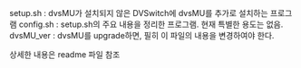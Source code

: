 setup.sh : dvsMU가 설치되지 않은 DVSwitch에 dvsMU를 추가로 설치하는 프로그램
config.sh : setup.sh의 주요 내용을 정리한 프로그램. 현재 특별한 용도는 없음.
dvsMU_ver : dvsMU를 upgrade하면, 필히 이 파일의 내용을 변경하여야 한다.

상세한 내용은 readme 파일 참조

